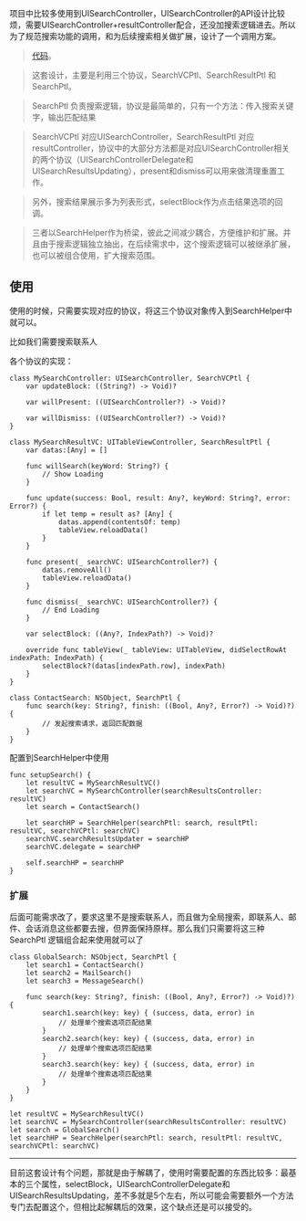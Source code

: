 项目中比较多使用到UISearchController，UISearchController的API设计比较烦，需要UISearchController+resultController配合，还没加搜索逻辑进去。所以为了规范搜索功能的调用，和为后续搜索相关做扩展，设计了一个调用方案。

> [代码](https://github.com/zhenghongyi/myShared/Search/SearchHelper.swift)。

> 这套设计，主要是利用三个协议，SearchVCPtl、SearchResultPtl 和 SearchPtl。

> SearchPtl 负责搜索逻辑，协议是最简单的，只有一个方法：传入搜索关键字，输出匹配结果

> SearchVCPtl 对应UISearchController，SearchResultPtl 对应resultController，协议中的大部分方法都是对应UISearchController相关的两个协议（UISearchControllerDelegate和UISearchResultsUpdating），present和dismiss可以用来做清理重置工作。

> 另外，搜索结果展示多为列表形式，selectBlock作为点击结果选项的回调。

> 三者以SearchHelper作为桥梁，彼此之间减少耦合，方便维护和扩展。并且由于搜索逻辑独立抽出，在后续需求中，这个搜索逻辑可以被继承扩展，也可以被组合使用，扩大搜索范围。

## 使用

使用的时候，只需要实现对应的协议，将这三个协议对象传入到SearchHelper中就可以。

比如我们需要搜索联系人

各个协议的实现：

```
class MySearchController: UISearchController, SearchVCPtl {
    var updateBlock: ((String?) -> Void)?

    var willPresent: ((UISearchController?) -> Void)?

    var willDismiss: ((UISearchController?) -> Void)?
}

class MySearchResultVC: UITableViewController, SearchResultPtl {
    var datas:[Any] = []

    func willSearch(keyWord: String?) {
        // Show Loading
    }

    func update(success: Bool, result: Any?, keyWord: String?, error: Error?) {
        if let temp = result as? [Any] {
            datas.append(contentsOf: temp)
            tableView.reloadData()
        }
    }

    func present(_ searchVC: UISearchController?) {
        datas.removeAll()
        tableView.reloadData()
    }

    func dismiss(_ searchVC: UISearchController?) {
        // End Loading
    }

    var selectBlock: ((Any?, IndexPath?) -> Void)?

    override func tableView(_ tableView: UITableView, didSelectRowAt indexPath: IndexPath) {
        selectBlock?(datas[indexPath.row], indexPath)
    }
}

class ContactSearch: NSObject, SearchPtl {
    func search(key: String?, finish: ((Bool, Any?, Error?) -> Void)?) {
        // 发起搜索请求，返回匹配数据
    }
}
```

配置到SearchHelper中使用

```
func setupSearch() {
    let resultVC = MySearchResultVC()
    let searchVC = MySearchController(searchResultsController: resultVC)
    let search = ContactSearch()

    let searchHP = SearchHelper(searchPtl: search, resultPtl: resultVC, searchVCPtl: searchVC)
    searchVC.searchResultsUpdater = searchHP
    searchVC.delegate = searchHP
    
    self.searchHP = searchHP
}
```

### 扩展

后面可能需求改了，要求这里不是搜索联系人，而且做为全局搜索，即联系人、邮件、会话消息这些都要去搜，但界面保持原样。那么我们只需要将这三种 SearchPtl 逻辑组合起来使用就可以了

```
class GlobalSearch: NSObject, SearchPtl {
    let search1 = ContactSearch()
    let search2 = MailSearch()
    let search3 = MessageSearch()
    
    func search(key: String?, finish: ((Bool, Any?, Error?) -> Void)?) {
        search1.search(key: key) { (success, data, error) in
            // 处理单个搜索选项匹配结果
        }
        search2.search(key: key) { (success, data, error) in
            // 处理单个搜索选项匹配结果
        }
        search3.search(key: key) { (success, data, error) in
            // 处理单个搜索选项匹配结果
        }
    }
}

let resultVC = MySearchResultVC()
let searchVC = MySearchController(searchResultsController: resultVC)
let search = GlobalSearch()
let searchHP = SearchHelper(searchPtl: search, resultPtl: resultVC, searchVCPtl: searchVC)
```

***

目前这套设计有个问题，那就是由于解耦了，使用时需要配置的东西比较多：最基本的三个属性，selectBlock，UISearchControllerDelegate和UISearchResultsUpdating，差不多就是5个左右，所以可能会需要额外一个方法专门去配置这个，但相比起解耦后的效果，这个缺点还是可以接受的。